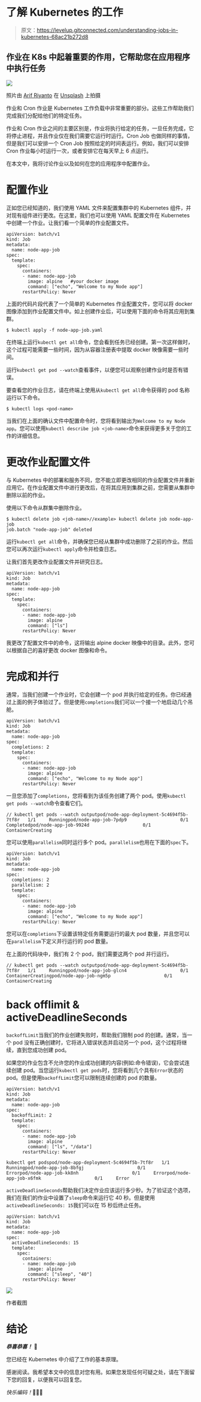 # 了解 Kubernetes 的工作

> 原文：<https://levelup.gitconnected.com/understanding-jobs-in-kubernetes-68ac21b272d8>

## 作业在 K8s 中起着重要的作用，它帮助您在应用程序中执行任务

![](img/d583187c8dbcf68506ae8728c09dc8fa.png)

照片由 [Arif Riyanto](https://unsplash.com/@arifriyanto?utm_source=unsplash&utm_medium=referral&utm_content=creditCopyText) 在 [Unsplash](https://unsplash.com/s/photos/programming-language?utm_source=unsplash&utm_medium=referral&utm_content=creditCopyText) 上拍摄

作业和 Cron 作业是 Kubernetes 工作负载中非常重要的部分。这些工作帮助我们完成我们分配给他们的特定任务。

作业和 Cron 作业之间的主要区别是，作业将执行给定的任务，一旦任务完成，它将停止进程，并且作业仅在我们需要它运行时运行。Cron Job 也做同样的事情，但是我们可以安排一个 Cron Job 按照给定的时间表运行。例如，我们可以安排 Cron 作业每小时运行一次，或者安排它在每天早上 6 点运行。

在本文中，我将讨论作业以及如何在您的应用程序中配置作业。

# 配置作业

正如您已经知道的，我们使用 YAML 文件来配置集群中的 Kubernetes 组件，并对现有组件进行更改。在这里，我们也可以使用 YAML 配置文件在 Kubernetes 中创建一个作业。让我们看一个简单的作业配置文件。

```
apiVersion: batch/v1
kind: Job
metadata:
  name: node-app-job
spec:
  template:
    spec:
      containers:
      - name: node-app-job
        image: alpine   #your docker image
        command: ["echo", "Welcome to my Node app"]
      restartPolicy: Never
```

上面的代码片段代表了一个简单的 Kubernetes 作业配置文件，您可以将 docker 图像添加到作业配置文件中。如上创建作业后，可以使用下面的命令将其应用到集群。

```
$ kubectl apply -f node-app-job.yaml
```

在终端上运行`kubectl get all`命令，您会看到任务已经创建。第一次这样做时，这个过程可能需要一些时间，因为从容器注册表中提取 docker 映像需要一些时间。

运行`kubectl get pod --watch`查看事件，以便您可以观察创建作业时是否有错误。

要查看您的作业日志，请在终端上使用从`kubectl get all`命令获得的 pod 名称运行以下命令。

```
$ kubectl logs <pod-name>
```

当我们在上面的确认文件中配置命令时，您将看到输出为`Welcome to my Node app`。您可以使用`kubectl describe job <job-name>`命令来获得更多关于您的工作的详细信息。

# 更改作业配置文件

与 Kubernetes 中的部署和服务不同，您不能立即更改相同的作业配置文件并重新应用它。在作业配置文件中进行更改后，在将其应用到集群之前，您需要从集群中删除以前的作业。

使用以下命令从群集中删除作业。

```
$ kubectl delete job <job-name>//example> kubectl delete job node-app-job
job.batch "node-app-job" deleted
```

运行`kubectl get all`命令，并确保您已经从集群中成功删除了之前的作业。然后您可以再次运行`kubectl apply`命令并检查日志。

让我们首先更改作业配置文件并研究日志。

```
apiVersion: batch/v1
kind: Job
metadata:
  name: node-app-job
spec:
  template:
    spec:
      containers:
      - name: node-app-job
        image: alpine
        command: ["ls"]
      restartPolicy: Never
```

我更改了配置文件中的命令，这将输出 alpine docker 映像中的目录。此外，您可以根据自己的喜好更改 docker 图像和命令。

# 完成和并行

通常，当我们创建一个作业时，它会创建一个 pod 并执行给定的任务。你已经通过上面的例子体验过了。但是使用`completions`我们可以一个接一个地启动几个吊舱。

```
apiVersion: batch/v1
kind: Job
metadata:
  name: node-app-job
spec:
  completions: 2
  template:
    spec:
      containers:
      - name: node-app-job
        image: alpine
        command: ["echo", "Welcome to my Node app"]
      restartPolicy: Never
```

一旦您添加了`completions`，您将看到为该任务创建了两个 pod。使用`kubectl get pods --watch`命令查看它们。

```
// kubectl get pods --watch outputpod/node-app-deployment-5c4694f5b-7tf8r   1/1     Runningpod/node-app-job-7pdp9                    0/1     Completedpod/node-app-job-9924d                    0/1     ContainerCreating
```

您可以使用`parallelism`同时运行多个 pod。`parallelism`也用在下面的`spec`下。

```
apiVersion: batch/v1
kind: Job
metadata:
  name: node-app-job
spec:
  completions: 2
  parallelism: 2
  template:
    spec:
      containers:
      - name: node-app-job
        image: alpine
        command: ["echo", "Welcome to my Node app"]
      restartPolicy: Never
```

您可以在`completions`下设置该特定任务需要运行的最大 pod 数量，并且您可以在`parallelism`下定义并行运行的 pod 数量。

在上面的代码块中，我们有 2 个 pod，我们需要这两个 pod 并行运行。

```
// kubectl get pods --watch outputpod/node-app-deployment-5c4694f5b-7tf8r   1/1     Runningpod/node-app-job-glcn4                    0/1     ContainerCreatingpod/node-app-job-ngm5p                    0/1     ContainerCreating
```

# back offlimit & activeDeadlineSeconds

`backoffLimit`当我们的作业创建失败时，帮助我们限制 pod 的创建。通常，当一个 pod 没有正确创建时，它将进入错误状态并启动另一个 pod，这个过程将继续，直到您成功创建 pod。

如果您的作业包含不允许您的作业成功创建的内容(例如:命令错误)，它会尝试连续创建 pod。当您运行`kubectl get pods`时，您将看到几个具有`Error`状态的 pod。但是使用`backoffLimit`您可以限制连续创建的 pod 的数量。

```
apiVersion: batch/v1
kind: Job
metadata:
  name: node-app-job
spec:
  backoffLimit: 2
  template:
    spec:
      containers:
      - name: node-app-job
        image: alpine
        command: ["ls", "/data"]
      restartPolicy: Never
```

```
kubectl get podspod/node-app-deployment-5c4694f5b-7tf8r   1/1     Runningpod/node-app-job-8bfgj                    0/1     Errorpod/node-app-job-kk8nh                    0/1     Errorpod/node-app-job-x6fmk                    0/1     Error
```

`activeDeadlineSeconds`帮助我们决定作业应该运行多少秒。为了验证这个选项，我们在我们的作业中设置了`sleep`命令来运行它 40 秒。但是使用 `activeDeadlineSeconds: 15`我们可以在 15 秒后终止任务。

```
apiVersion: batch/v1
kind: Job
metadata:
  name: node-app-job
spec:
  activeDeadlineSeconds: 15
  template:
    spec:
      containers:
      - name: node-app-job
        image: alpine
        command: ["sleep", "40"]
      restartPolicy: Never
```

![](img/14cd9f08fa9eaae8a0c93203915c86c8.png)

作者截图

# 结论

***恭喜恭喜！*** 🎉

您已经在 Kubernetes 中介绍了工作的基本原理。

感谢阅读。我希望本文中的信息对您有用。如果您发现任何可疑之处，请在下面留下您的回复，以便我可以回复您。

*快乐编码！*👨🏻‍💻
